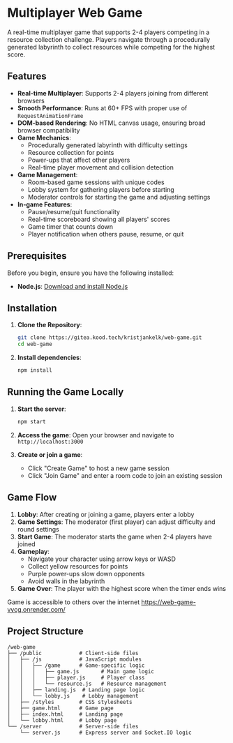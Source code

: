 # Multiplayer Web Game

A real-time multiplayer game that supports 2-4 players competing in a resource collection challenge. Players navigate through a procedurally generated labyrinth to collect resources while competing for the highest score.

## Features

- **Real-time Multiplayer**: Supports 2-4 players joining from different browsers
- **Smooth Performance**: Runs at 60+ FPS with proper use of `RequestAnimationFrame`
- **DOM-based Rendering**: No HTML canvas usage, ensuring broad browser compatibility
- **Game Mechanics**:
    - Procedurally generated labyrinth with difficulty settings
    - Resource collection for points
    - Power-ups that affect other players
    - Real-time player movement and collision detection
- **Game Management**:
    - Room-based game sessions with unique codes
    - Lobby system for gathering players before starting
    - Moderator controls for starting the game and adjusting settings
- **In-game Features**:
    - Pause/resume/quit functionality
    - Real-time scoreboard showing all players' scores
    - Game timer that counts down
    - Player notification when others pause, resume, or quit

## Prerequisites

Before you begin, ensure you have the following installed:

- **Node.js**: [Download and install Node.js](https://nodejs.org/)

## Installation

1. **Clone the Repository**:

   ```bash
   git clone https://gitea.kood.tech/kristjankelk/web-game.git
   cd web-game
   ```

2. **Install dependencies**:
   ```bash
   npm install
   ```

## Running the Game Locally

1. **Start the server**:
   ```bash
   npm start
   ```

2. **Access the game**:
   Open your browser and navigate to `http://localhost:3000`

3. **Create or join a game**:
    - Click "Create Game" to host a new game session
    - Click "Join Game" and enter a room code to join an existing session

## Game Flow

1. **Lobby**: After creating or joining a game, players enter a lobby
2. **Game Settings**: The moderator (first player) can adjust difficulty and round settings
3. **Start Game**: The moderator starts the game when 2-4 players have joined
4. **Gameplay**:
    - Navigate your character using arrow keys or WASD
    - Collect yellow resources for points
    - Purple power-ups slow down opponents
    - Avoid walls in the labyrinth
5. **Game Over**: The player with the highest score when the timer ends wins

Game is accessible to others over the internet https://web-game-vycg.onrender.com/

## Project Structure

```
/web-game
├── /public            # Client-side files
│   ├── /js            # JavaScript modules
│   │   ├── /game      # Game-specific logic
│   │   │   ├── game.js       # Main game logic
│   │   │   ├── player.js     # Player class
│   │   │   └── resource.js   # Resource management
│   │   ├── landing.js  # Landing page logic
│   │   └── lobby.js    # Lobby management
│   ├── /styles        # CSS stylesheets
│   ├── game.html      # Game page
│   ├── index.html     # Landing page
│   └── lobby.html     # Lobby page
└── /server            # Server-side files
    └── server.js      # Express server and Socket.IO logic
```